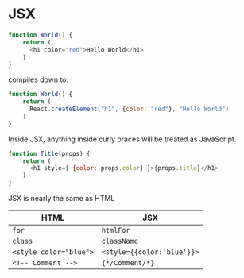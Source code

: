 # JSX #
```javascript
function World() {
    return (
      <h1 color="red">Hello World</h1>
    )
}
```
compiles down to:
```javascript
function World() {
    return (
      React.createElement("h1", {color: "red"}, "Hello World")
    )
}
```
Inside JSX, anything inside curly braces will be treated as JavaScript.
```javascript
function Title(props) {
    return (
      <h1 style={ {color: props.color} }>{props.title}</h1>
    )
}
```
JSX is nearly the same as HTML

HTML                   | JSX
---------------------- | ---
`for`                  | `htmlFor`
`class`                | `className`
`<style color="blue">` | `<style={{color:'blue'}}>`
`<!-- Comment -->`     | `{*/Comment/*}`

